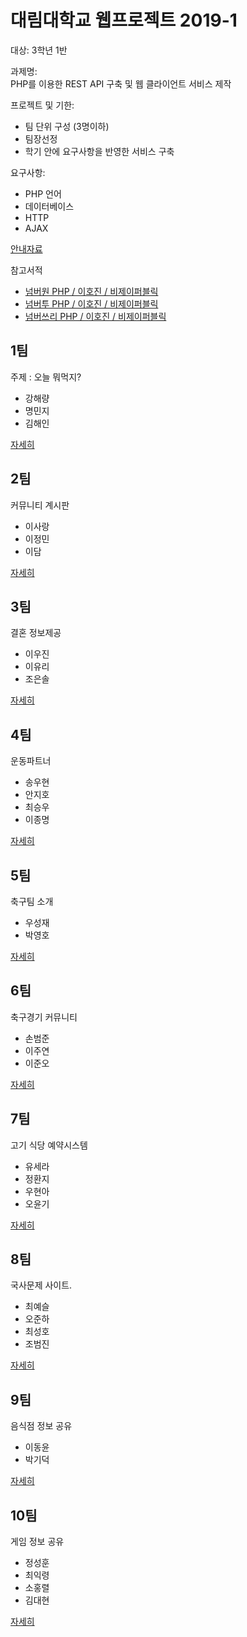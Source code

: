 # 대림대학교 웹프로젝트 2019-1
대상: 3학년 1반  

과제명:  
PHP를 이용한 REST API 구축 및 웹 클라이언트 서비스 제작

프로젝트 및 기한:  
* 팀 단위 구성 (3명이하)
* 팀장선정
* 학기 안에 요구사항을 반영한 서비스 구축
 
요구사항:  
* PHP 언어
* 데이터베이스
* HTTP
* AJAX

[안내자료](https://docs.google.com/document/d/e/2PACX-1vRZOal8vWSkA1li2w3nKTY3JZKYB8I6PlL3SC1E2k3caFs4XGKPCG03AqQk0KEDWBbYVlizJz-QOiuq/pub)

참고서적  
* [넘버원 PHP / 이호진 / 비제이퍼블릭](http://www.yes24.com/Product/Goods/58072892?scode=032&OzSrank=2)
* [넘버투 PHP / 이호진 / 비제이퍼블릭](http://www.yes24.com/Product/Goods/58072899?scode=032&OzSrank=3)
* [넘버쓰리 PHP / 이호진 / 비제이퍼블릭](http://www.yes24.com/Product/Goods/58072905?scode=032&OzSrank=1)

## 1팀
주제 : 오늘 뭐먹지?

* 강해량
* 명민지
* 김해인

[자세히](./1/team1)

## 2팀
커뮤니티 계시판
* 이사랑
* 이정민
* 이담

[자세히](./1/team2)

## 3팀
결혼 정보제공
* 이우진
* 이유리
* 조은솔

[자세히](./1/team3)

## 4팀
운동파트너
* 송우현
* 안지호
* 최승우
* 이종명


[자세히](./1/team4)

## 5팀
축구팀 소개
* 우성재
* 박영호

[자세히](./1/team5)

## 6팀
축구경기 커뮤니티
* 손범준
* 이주연
* 이준오

[자세히](./1/team6)

## 7팀
고기 식당 예약시스템
* 유세라
* 정환지
* 우현아
* 오윤기

[자세히](./1/team7)

## 8팀
국사문제 사이트.
* 최예슬
* 오준하
* 최성호
* 조범진

[자세히](./1/team8)

## 9팀
음식점 정보 공유
* 이동윤
* 박기덕

[자세히](./1/team9)

## 10팀
게임 정보 공유
* 정성훈
* 최익령
* 소홍렬
* 김대현

[자세히](./1/team10)
